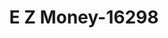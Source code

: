 ---
f_zip-code: 37659
f_state-code: TN
title: E Z Money-16298
f_phone: 423-913-1003
f_city-only: Jonesborough
f_address: 105 W Jackson Blvd Jonesborough
f_location-unique-id: '16298'
slug: e-z-money-16298
updated-on: '2024-05-30T13:46:58.046Z'
created-on: '2024-05-30T13:36:59.803Z'
published-on: '2024-05-30T13:54:32.469Z'
f_city-state: cms/city/jonesborough-tn.md
f_company: cms/company/e-z-money.md
f_state: cms/state/tennessee.md
layout: '[payday-loan].html'
tags: payday-loan
---
